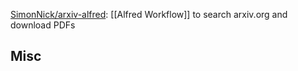 


[SimonNick/arxiv-alfred](https://github.com/SimonNick/arxiv-alfred): [[Alfred Workflow]] to search arxiv.org and download PDFs






## Misc





